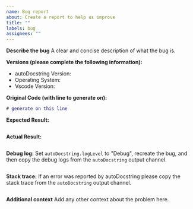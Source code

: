 ```yaml
---
name: Bug report
about: Create a report to help us improve
title: ""
labels: bug
assignees: ""
---
```


**Describe the bug**
A clear and concise description of what the bug is.

**Versions (please complete the following information):**

-   autoDocstring Version:
-   Operating System:
-   Vscode Version:

**Original Code (with line to generate on):**

```matlab
# generate on this line
```

**Expected Result:**

```matlab

```

**Actual Result:**

```matlab

```

**Debug log:**
Set `autoDocstring.logLevel` to "Debug", recreate the bug, and then copy the debug logs from the `autoDocstring` output channel.

```

```

**Stack trace:**
If an error was reported by autoDocstring please copy the stack trace from the `autoDocstring` output channel.

```

```

**Additional context**
Add any other context about the problem here.
